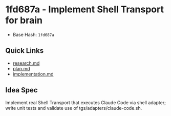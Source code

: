 # 1fd687a - Implement Shell Transport for brain

- Base Hash: `1fd687a`

## Quick Links
- [research.md](./research.md)
- [plan.md](./plan.md)
- [implementation.md](./implementation.md)

## Idea Spec
Implement real Shell Transport that executes Claude Code via shell adapter; write unit tests and validate use of tgs/adapters/claude-code.sh.
